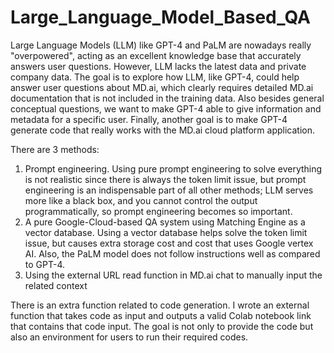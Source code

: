 # Large_Language_Model_Based_QA

Large Language Models (LLM) like GPT-4 and PaLM are nowadays really "overpowered", acting as an excellent knowledge base that accurately answers user questions. However, LLM lacks the latest data and private company data. The goal is to explore how LLM, like GPT-4, could help answer user questions about MD.ai, which clearly requires detailed MD.ai documentation that is not included in the training data. Also besides general conceptual questions, we want to make GPT-4 able to give information and metadata for a specific user. Finally, another goal is to make GPT-4 generate code that really works with the MD.ai cloud platform application.  

There are 3 methods: 

1. Prompt engineering. Using pure prompt engineering to solve everything is not realistic since there is always the token limit issue, but prompt engineering is an indispensable part of all other methods; LLM serves more like a black box, and you cannot control the output programmatically, so prompt engineering becomes so important.
2. A pure Google-Cloud-based QA system using Matching Engine as a vector database. Using a vector database helps solve the token limit issue, but causes extra storage cost and cost that uses Google vertex AI. Also, the PaLM model does not follow instructions well as compared to GPT-4. 
3. Using the external URL read function in MD.ai chat to manually input the related context

There is an extra function related to code generation. I wrote an external function that takes code as input and outputs a valid Colab notebook link that contains that code input. The goal is not only to provide the code but also an environment for users to run their required codes. 
